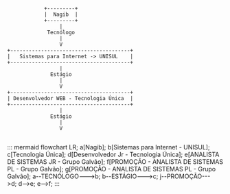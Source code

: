 ```
            +---------+
            |  Nagib  |
            +---------+
                 |
             Tecnólogo
                 |
                 V
+---------------------------------------+
|   Sistemas para Internet -> UNISUL    |
+---------------------------------------+
                 |
              Estágio
                 |
                 V
+---------------------------------------+
| Desenvolvedor WEB - Tecnologia Única  |
+---------------------------------------+
                 |
              Estágio
                 |
                 V
          
```

::: mermaid
flowchart LR;
a[Nagib];
b[Sistemas para Internet - UNISUL];
c[Tecnologia Única];
d[Desenvolvedor Jr - Tecnologia Única];
e[ANALISTA DE SISTEMAS JR - Grupo Galvão];
f[PROMOÇÃO - ANALISTA DE SISTEMAS PL - Grupo Galvão];
g[PROMOÇÃO - ANALISTA DE SISTEMAS PL - Grupo Galvão];
a--TECNÓLOGO--->b;
b--ESTÁGIO--->c;
j--PROMOÇÃO--->d;
d-->e;
e-->f;
:::
